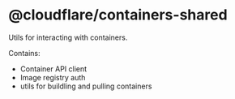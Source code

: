 # @cloudflare/containers-shared

Utils for interacting with containers.

Contains:

- Container API client
- Image registry auth
- utils for buildling and pulling containers
